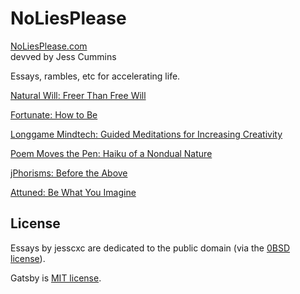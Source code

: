 # NoLiesPlease

[NoLiesPlease.com](http://noliesplease.com)
<br>
devved by Jess Cummins

Essays, rambles, etc for accelerating life.

[Natural Will: Freer Than Free Will](https://jesscxc.github.io/book_natural-will-freer-than-free-will/)

[Fortunate: How to Be](https://jesscxc.github.io/book_fortunate-how-to-be/)

[Longgame Mindtech: Guided Meditations for Increasing Creativity](https://jesscxc.github.io/Longgame-mindtech/)

[Poem Moves the Pen: Haiku of a Nondual Nature](https://jesscxc.github.io/book_poem-moves-the-pen/)

[jPhorisms: Before the Above](https://jesscxc.github.io/book_jphorisms-before-the-above/)

[Attuned: Be What You Imagine](https://jesscxc.github.io/book_attuned-be-what-you-imagine/)

## License

Essays by jesscxc are dedicated to the public domain (via the [0BSD license](https://choosealicense.com/licenses/0bsd/)).

Gatsby is [MIT license](https://choosealicense.com/licenses/mit/).

